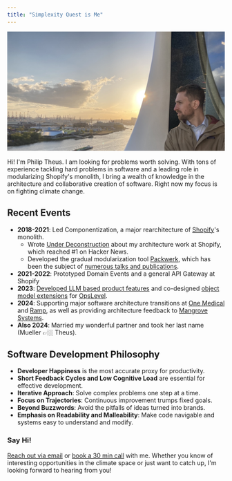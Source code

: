 ```yaml
---
title: "Simplexity Quest is Me"
---
```


![Looking into the sunset over the port of Hamburg, Germany](assets/services/header.jpg)

Hi! I'm Philip Theus. I am looking for problems worth solving. With tons of experience tackling hard problems in software and a leading role in modularizing Shopify's monolith, I bring a wealth of knowledge in the architecture and collaborative creation of software. Right now my focus is on fighting climate change.

## Recent Events

- **2018-2021**: Led Componentization, a major rearchitecture of [Shopify](https://shopify.ca)'s monolith.
  - Wrote [Under Deconstruction](https://shopify.engineering/shopify-monolith) about my architecture work at Shopify, which reached #1 on Hacker News.
  - Developed the gradual modularization tool [Packwerk](https://github.com/shopify/packwerk), which has been the subject of [numerous talks and publications](packwerk-publications).
- **2021-2022**: Prototyped Domain Events and a general API Gateway at Shopify
- **2023**: [Developed LLM based product features](../posts/2024-01-31-llms-shiny-hammer) and co-designed [object model extensions](https://www.linkedin.com/posts/opslevel_need-to-add-cost-data-to-your-services-maybe-activity-7158483661464502272-5m4d) for [OpsLevel](https://opslevel.com).
- **2024**: Supporting major software architecture transitions at [One Medical](https://onemedical.com) and [Ramp](https://ramp.com/), as well as providing architecture feedback to [Mangrove Systems](https://mangrovesystems.com).
- **Also 2024**: Married my wonderful partner and took her last name (Mueller 👉🏼 Theus).
 
## Software Development Philosophy

- **Developer Happiness** is the most accurate proxy for productivity.
- **Short Feedback Cycles and Low Cognitive Load** are essential for effective development.
- **Iterative Approach**: Solve complex problems one step at a time.
- **Focus on Trajectories**: Continuous improvement trumps fixed goals.
- **Beyond Buzzwords**: Avoid the pitfalls of ideas turned into brands.
- **Emphasis on Readability and Malleability**: Make code navigable and systems easy to understand and modify.

### Say Hi!

[Reach out via email](mailto:philip+website@simplexity.quest) or [book a 30 min call](https://cal.com/philip-theus/30-min-meeting) with me. Whether you know of interesting opportunities in the climate space or just want to catch up, I'm looking forward to hearing from you!
